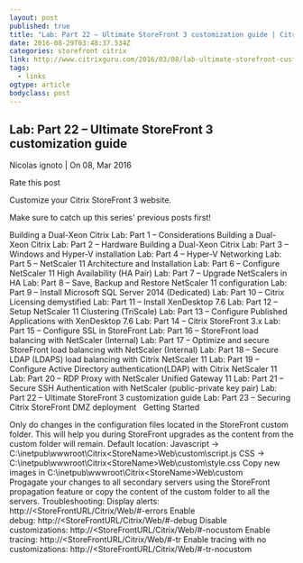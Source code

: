 ```yaml
---
layout: post 
published: true 
title: "Lab: Part 22 – Ultimate StoreFront 3 customization guide | Citrix Guru" 
date: 2016-08-29T03:48:37.534Z
categories: storefront citrix
link: http://www.citrixguru.com/2016/03/08/lab-ultimate-storefront-customization-guide/ 
tags:
  - links
ogtype: article 
bodyclass: post 
---
```


## Lab: Part 22 – Ultimate StoreFront 3 customization guide


Nicolas ignoto | On 08, Mar 2016

Rate this post



Customize your Citrix StoreFront 3 website.

Make sure to catch up this series' previous posts first!

Building a Dual-Xeon Citrix Lab: Part 1 – Considerations
Building a Dual-Xeon Citrix Lab: Part 2 – Hardware
Building a Dual-Xeon Citrix Lab: Part 3 – Windows and Hyper-V installation
Lab: Part 4 – Hyper-V Networking
Lab: Part 5 – NetScaler 11 Architecture and Installation
Lab: Part 6 – Configure NetScaler 11 High Availability (HA Pair)
Lab: Part 7 – Upgrade NetScalers in HA
Lab: Part 8 – Save, Backup and Restore NetScaler 11 configuration
Lab: Part 9 – Install Microsoft SQL Server 2014 (Dedicated)
Lab: Part 10 – Citrix Licensing demystified
Lab: Part 11 – Install XenDesktop 7.6
Lab: Part 12 – Setup NetScaler 11 Clustering (TriScale)
Lab: Part 13 – Configure Published Applications with XenDesktop 7.6
Lab: Part 14 – Citrix StoreFront 3.x
Lab: Part 15 – Configure SSL in StoreFront
Lab: Part 16 – StoreFront load balancing with NetScaler (Internal)
Lab: Part 17 – Optimize and secure StoreFront load balancing with NetScaler (Internal)
Lab: Part 18 – Secure LDAP (LDAPS) load balancing with Citrix NetScaler 11
Lab: Part 19 – Configure Active Directory authentication(LDAP) with Citrix NetScaler 11
Lab: Part 20 – RDP Proxy with NetScaler Unified Gateway 11
Lab: Part 21 – Secure SSH Authentication with NetScaler (public-private key pair)
Lab: Part 22 – Ultimate StoreFront 3 customization guide
Lab: Part 23 – Securing Citrix StoreFront DMZ deployment
 
Getting Started

Only do changes in the configuration files located in the StoreFront custom folder. This will help you during StoreFront upgrades as the content from the custom folder will remain.
Default location:
Javascript -> C:\inetpub\wwwroot\Citrix\<StoreName>Web\custom\script.js
CSS -> C:\inetpub\wwwroot\Citrix\<StoreName>Web\custom\style.css
Copy new images in C:\inetpub\wwwroot\Citrix\<StoreName>Web\custom\
Progagate your changes to all secondary servers using the StoreFront propagation feature or copy the content of the custom folder to all the servers.
Troubleshooting:
Display alerts: http://<StoreFrontURL/Citrix/<StoreName>Web/#-errors
Enable debug: http://<StoreFrontURL/Citrix/<StoreName>Web/#-debug
Disable customizations: http://<StoreFrontURL/Citrix/<StoreName>Web/#-nocustom
Enable tracing: http://<StoreFrontURL/Citrix/<StoreName>Web/#-tr
Enable tracing with no customizations: http://<StoreFrontURL/Citrix/<StoreName>Web/#-tr-nocustom
